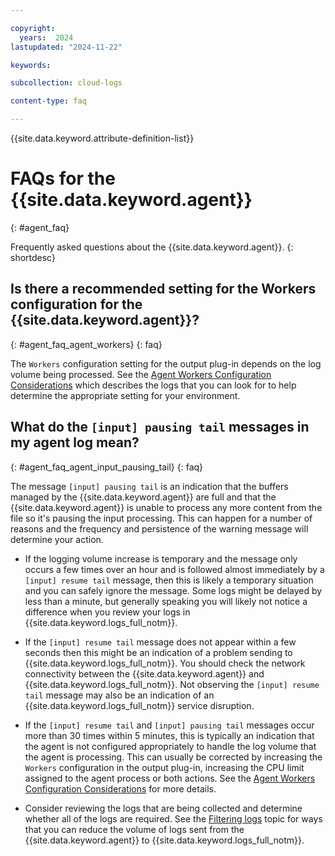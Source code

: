 ```yaml
---

copyright:
  years:  2024
lastupdated: "2024-11-22"

keywords:

subcollection: cloud-logs

content-type: faq

---
```


{{site.data.keyword.attribute-definition-list}}

# FAQs for the {{site.data.keyword.agent}}
{: #agent_faq}

Frequently asked questions about the {{site.data.keyword.agent}}.
{: shortdesc}

## Is there a recommended setting for the Workers configuration for the {{site.data.keyword.agent}}?
{: #agent_faq_agent_workers}
{: faq}

The `Workers` configuration setting for the output plug-in depends on the log volume being processed.  See the [Agent Workers Configuration Considerations](/docs/cloud-logs?topic=cloud-logs-agent-plugin-parameters#agent-worker-configuration-considerations) which describes the logs that you can look for to help determine the appropriate setting for your environment.

## What do the `[input] pausing tail` messages in my agent log mean?
{: #agent_faq_agent_input_pausing_tail}
{: faq}

The message `[input] pausing tail` is an indication that the buffers managed by the {{site.data.keyword.agent}} are full and that the {{site.data.keyword.agent}} is unable to process any more content from the file so it's pausing the input processing.  This can happen for a number of reasons and the frequency and persistence of the warning message will determine your action.

- If the logging volume increase is temporary and the message only occurs a few times over an hour and is followed almost immediately by a `[input] resume tail` message, then this is likely a temporary situation and you can safely ignore the message.  Some logs might be delayed by less than a minute, but generally speaking you will likely not notice a difference when you review your logs in {{site.data.keyword.logs_full_notm}}.

- If the `[input] resume tail` message does not appear within a few seconds then this might be an indication of a problem sending to {{site.data.keyword.logs_full_notm}}.  You should check the network connectivity between the {{site.data.keyword.agent}} and {{site.data.keyword.logs_full_notm}}.  Not observing the `[input] resume tail` message may also be an indication of an {{site.data.keyword.logs_full_notm}} service disruption.

- If the `[input] resume tail` and `[input] pausing tail` messages occur more than 30 times within 5 minutes, this is typically an indication that the agent is not configured appropriately to handle the log volume that the agent is processing.  This can usually be corrected by increasing the `Workers` configuration in the output plug-in, increasing the CPU limit assigned to the agent process or both actions.  See the [Agent Workers Configuration Considerations](/docs/cloud-logs?topic=cloud-logs-agent-plugin-parameters#agent-worker-configuration-considerations) for more details.

- Consider reviewing the logs that are being collected and determine whether all of the logs are required.  See the [Filtering logs](/docs/cloud-logs?topic=cloud-logs-configure-include-exclude) topic for ways that you can reduce the volume of logs sent from the {{site.data.keyword.agent}} to {{site.data.keyword.logs_full_notm}}.
